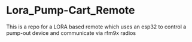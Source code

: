 # Lora_Pump-Cart_Remote
This is a repo for a LORA based remote which uses an esp32 to control a pump-out device and communicate via rfm9x radios
